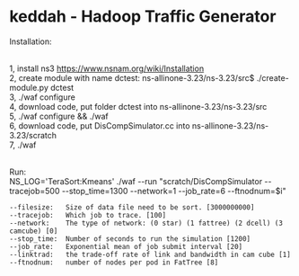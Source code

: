 # keddah - Hadoop Traffic Generator

Installation: 

<br />1, install ns3 https://www.nsnam.org/wiki/Installation 
<br />2, create module with name dctest: ns-allinone-3.23/ns-3.23/src$ ./create-module.py dctest
<br />3, ./waf configure 
<br />4, download code, put folder dctest into ns-allinone-3.23/ns-3.23/src 
<br />5, ./waf configure && ./waf
<br />6, download code, put DisCompSimulator.cc into ns-allinone-3.23/ns-3.23/scratch
<br />7, ./waf 

<br />Run:
<br />NS_LOG='TeraSort:Kmeans' ./waf --run "scratch/DisCompSimulator --tracejob=500 --stop_time=1300 --network=1 --job_rate=6 --ftnodnum=$i"

    --filesize:   Size of data file need to be sort. [3000000000]
    --tracejob:   Which job to trace. [100]
    --network:    The type of network: (0 star) (1 fattree) (2 dcell) (3 camcube) [0]
    --stop_time:  Number of seconds to run the simulation [1200]
    --job_rate:   Exponential mean of job submit interval [20]
    --linktrad:   the trade-off rate of link and bandwidth in cam cube [1]
    --ftnodnum:   number of nodes per pod in FatTree [8]
